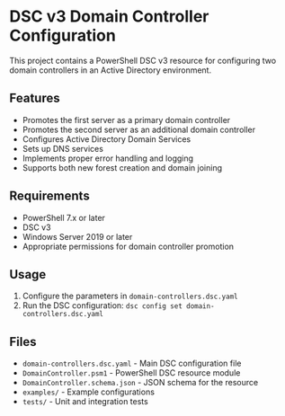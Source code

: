 # DSC v3 Domain Controller Configuration

This project contains a PowerShell DSC v3 resource for configuring two domain controllers in an Active Directory environment.

## Features

- Promotes the first server as a primary domain controller
- Promotes the second server as an additional domain controller
- Configures Active Directory Domain Services
- Sets up DNS services
- Implements proper error handling and logging
- Supports both new forest creation and domain joining

## Requirements

- PowerShell 7.x or later
- DSC v3
- Windows Server 2019 or later
- Appropriate permissions for domain controller promotion

## Usage

1. Configure the parameters in `domain-controllers.dsc.yaml`
2. Run the DSC configuration: `dsc config set domain-controllers.dsc.yaml`

## Files

- `domain-controllers.dsc.yaml` - Main DSC configuration file
- `DomainController.psm1` - PowerShell DSC resource module
- `DomainController.schema.json` - JSON schema for the resource
- `examples/` - Example configurations
- `tests/` - Unit and integration tests

